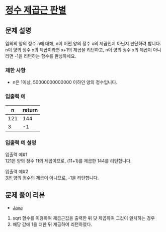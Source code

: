 # [정수 제곱근 판별](https://programmers.co.kr/learn/courses/30/lessons/12934)

## 문제 설명
임의의 양의 정수 n에 대해, n이 어떤 양의 정수 x의 제곱인지 아닌지 판단하려 합니다.  
n이 양의 정수 x의 제곱이라면 x+1의 제곱을 리턴하고, n이 양의 정수 x의 제곱이 아니라면 -1을 리턴하는 함수를 완성하세요.

### 제한 사항
- n은 1이상, 50000000000000 이하인 양의 정수입니다.

### 입출력 예
|n|return|
|---|---|
|121|144|
|3|-1|

### 입출력 예 설명
입출력 예#1  
121은 양의 정수 11의 제곱이므로, (11+1)를 제곱한 144를 리턴합니다.

입출력 예#2  
3은 양의 정수의 제곱이 아니므로, -1을 리턴합니다.

## 문제 풀이 리뷰
- [Java](./Solution.java)
1. sqrt 함수를 이용하여 제곱근값을 출력한 뒤 닷 제곱하여 그값이 일치하는 경우
2. 해당 값에 1을 더한 뒤 제곱하여 리턴하였다.
